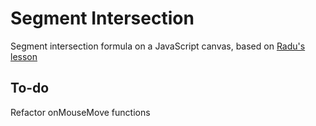 # Segment Intersection
Segment intersection formula on a JavaScript canvas, based on [Radu's lesson](https://www.youtube.com/watch?v=fHOLQJo0FjQ)

## To-do
Refactor onMouseMove functions
